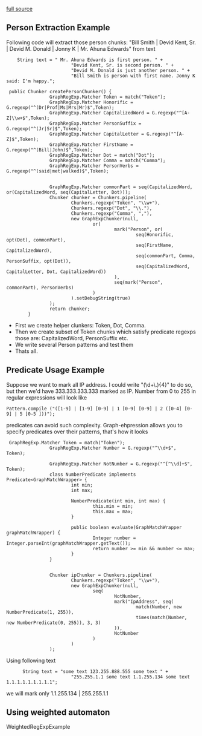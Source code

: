 [full source](http://code.google.com/p/graph-expression/source/browse/trunk/src/test/java/com/myml/gexp/examples/ExamplesTest.java)

## Person Extraction Example ##

Following code will extract those person chunks:
"Bill Smith | Devid Kent, Sr. | Devid M. Donald | Jonny K | Mr. Ahuna Edwards"
from text
```
    String text = " Mr. Ahuna Edwards is first person. " +
                        "Devid Kent, Sr. is second person. " +
                        "Devid M. Donald is just another person. " +
                        "Bill Smith is person with first name. Jonny K said: I'm happy.";

```

```
 public Chunker createPersonChunker() {
                GraphRegExp.Matcher Token = match("Token");
                GraphRegExp.Matcher Honorific =  G.regexp("^(Dr|Prof|Ms|Mrs|Mr)$",Token);
                GraphRegExp.Matcher CapitalizedWord = G.regexp("^[A-Z]\\w+$",Token);
                GraphRegExp.Matcher PersonSuffix = G.regexp("^(Jr|Sr)$",Token);
                GraphRegExp.Matcher CapitalLetter = G.regexp("^[A-Z]$",Token);
                GraphRegExp.Matcher FirstName = G.regexp("^(Bill|John)$",Token);
                GraphRegExp.Matcher Dot = match("Dot");
                GraphRegExp.Matcher Comma = match("Comma");
                GraphRegExp.Matcher PersonVerbs = G.regexp("^(said|met|walked)$",Token);


                GraphRegExp.Matcher commonPart = seq(CapitalizedWord, or(CapitalizedWord, seq(CapitalLetter, Dot)));
                Chunker chunker = Chunkers.pipeline(
                        Chunkers.regexp("Token", "\\w+"),
                        Chunkers.regexp("Dot", "\\."),
                        Chunkers.regexp("Comma", ","),
                        new GraphExpChunker(null,
                                or(
                                        mark("Person", or(
                                                seq(Honorific, opt(Dot), commonPart),
                                                seq(FirstName, CapitalizedWord),
                                                seq(commonPart, Comma, PersonSuffix, opt(Dot)),
                                                seq(CapitalizedWord, CapitalLetter, Dot, CapitalizedWord))
                                        ),
                                        seq(mark("Person", commonPart), PersonVerbs)
                                )
                        ).setDebugString(true)
                );
                return chunker;
        }
```

  * First we create helper clunkers: Token, Dot, Comma.
  * Then we create subset of Token chunks which satisfy predicate regexps those are: CapitalizedWord, PersonSuffix etc.
  * We write several Person patterns and test them
  * Thats all.

## Predicate Usage Example ##

Suppose we want to mark all IP address.
I could write "(\\d+\\.){4}" to do so, but then we'd have 333.333.333.333 marked as IP. Number from 0 to 255 in regular expressions will look like
```
Pattern.compile ("([1-9] | [1-9] [0-9] | 1 [0-9] [0-9] | 2 ([0-4] [0-9] | 5 [0-5 ]))");
```
predicates can avoid such complexity.
Graph-ehpression allows you to specify predicates over their patterns, that's how it looks
```
 GraphRegExp.Matcher Token = match("Token");
                GraphRegExp.Matcher Number = G.regexp("^\\d+$", Token);

                GraphRegExp.Matcher NotNumber = G.regexp("^[^\\d]+$", Token);
                class NumberPredicate implements Predicate<GraphMatchWrapper> {
                        int min;
                        int max;

                        NumberPredicate(int min, int max) {
                                this.min = min;
                                this.max = max;
                        }

                        public boolean evaluate(GraphMatchWrapper graphMatchWrapper) {
                                Integer number = Integer.parseInt(graphMatchWrapper.getText());
                                return number >= min && number <= max;
                        }
                }


                Chunker ipChunker = Chunkers.pipeline(
                        Chunkers.regexp("Token", "\\w+"),
                        new GraphExpChunker(null,
                                seq(
                                        NotNumber,
                                        mark("IpAddress", seq(
                                                match(Number, new NumberPredicate(1, 255)),
                                                times(match(Number, new NumberPredicate(0, 255)), 3, 3)
                                        )),
                                        NotNumber
                                )
                        )
                );
```

Using following text
```
      String text = "some text 123.255.888.555 some text " +
                        "255.255.1.1 some text 1.1.255.134 some text 1.1.1.1.1.1.1.1.1";
```
we will mark only
1.1.255.134 | 255.255.1.1

## Using weighted automaton ##
WeightedRegExpExample